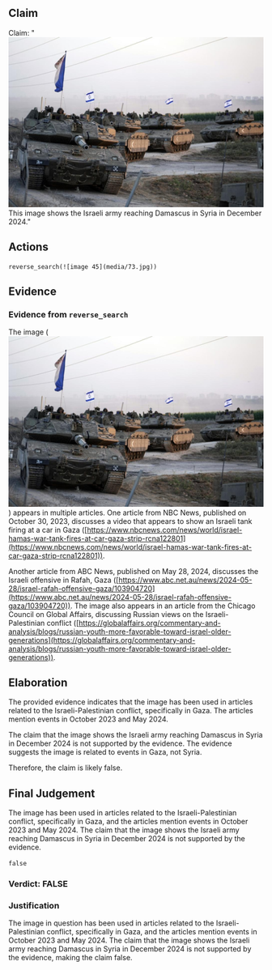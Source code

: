 ## Claim
Claim: "![image 45](media/73.jpg) This image shows the Israeli army reaching Damascus in Syria in December 2024."

## Actions
```
reverse_search(![image 45](media/73.jpg))
```

## Evidence
### Evidence from `reverse_search`
The image (![image 45](media/73.jpg)) appears in multiple articles. One article from NBC News, published on October 30, 2023, discusses a video that appears to show an Israeli tank firing at a car in Gaza ([https://www.nbcnews.com/news/world/israel-hamas-war-tank-fires-at-car-gaza-strip-rcna122801](https://www.nbcnews.com/news/world/israel-hamas-war-tank-fires-at-car-gaza-strip-rcna122801)).

Another article from ABC News, published on May 28, 2024, discusses the Israeli offensive in Rafah, Gaza ([https://www.abc.net.au/news/2024-05-28/israel-rafah-offensive-gaza/103904720](https://www.abc.net.au/news/2024-05-28/israel-rafah-offensive-gaza/103904720)). The image also appears in an article from the Chicago Council on Global Affairs, discussing Russian views on the Israeli-Palestinian conflict ([https://globalaffairs.org/commentary-and-analysis/blogs/russian-youth-more-favorable-toward-israel-older-generations](https://globalaffairs.org/commentary-and-analysis/blogs/russian-youth-more-favorable-toward-israel-older-generations)).


## Elaboration
The provided evidence indicates that the image has been used in articles related to the Israeli-Palestinian conflict, specifically in Gaza. The articles mention events in October 2023 and May 2024.

The claim that the image shows the Israeli army reaching Damascus in Syria in December 2024 is not supported by the evidence. The evidence suggests the image is related to events in Gaza, not Syria.

Therefore, the claim is likely false.


## Final Judgement
The image has been used in articles related to the Israeli-Palestinian conflict, specifically in Gaza, and the articles mention events in October 2023 and May 2024. The claim that the image shows the Israeli army reaching Damascus in Syria in December 2024 is not supported by the evidence.

`false`

### Verdict: FALSE

### Justification
The image in question has been used in articles related to the Israeli-Palestinian conflict, specifically in Gaza, and the articles mention events in October 2023 and May 2024. The claim that the image shows the Israeli army reaching Damascus in Syria in December 2024 is not supported by the evidence, making the claim false.
